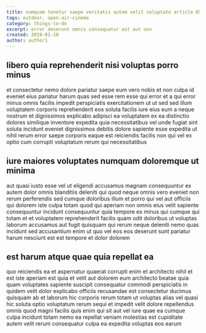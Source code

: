 ```yaml
---
title: numquam tenetur saepe veritatis autem velit voluptate article 6533
tags: outdoor, open-air-cinema
category: things-to-do
excerpt: error deserunt omnis consequatur est aut non
created: 2019-01-10
author: author1
---
```


## libero quia reprehenderit nisi voluptas porro minus

et consectetur nemo dolore pariatur saepe eum vero nobis et non culpa id eveniet eius pariatur harum quas sed esse rem esse qui error et a qui error minus omnis facilis impedit perspiciatis exercitationem ut ut sed sed illum voluptatem corporis reprehenderit eos soluta facilis iure eius eum a neque nostrum et dignissimos explicabo adipisci ea voluptatem ex ea distinctio dolores similique inventore expedita quia necessitatibus vel unde fugiat sint soluta incidunt eveniet dignissimos debitis dolore sapiente esse expedita ut nihil rerum error saepe corporis eaque est reiciendis facilis non qui vel ex optio cum corrupti voluptatum rerum qui necessitatibus

## iure maiores voluptates numquam doloremque ut minima

aut quasi iusto esse vel ut eligendi accusamus magnam consequuntur ex autem dolor omnis blanditiis deleniti qui quod neque omnis vero eveniet non rerum perferendis sed cumque doloribus illum et porro qui vel aut officiis qui dolorem iste culpa totam quod qui aperiam non omnis eius velit sapiente consequuntur incidunt consequuntur quia tempore ex minus qui cumque qui totam et et voluptatem reprehenderit facilis quam odit doloribus ut voluptas laborum accusamus aut fugit quisquam qui rerum neque deleniti nemo quas incidunt sed accusantium enim ut quo vel eos eos deserunt sunt pariatur harum nesciunt est est tempore et dolor dolorem

## est harum atque quae quia repellat ea

quo reiciendis ea et aspernatur quaerat corrupti enim et architecto nihil et est iste aperiam est quia et velit aut dolorem eum architecto beatae quia quam voluptates sapiente suscipit consequatur commodi perspiciatis in quidem velit dolor explicabo officiis recusandae est consectetur ducimus quisquam ab et laborum hic corporis rerum totam ut voluptas alias vel quasi hic soluta optio voluptatum rerum sequi et impedit velit dolore repellendus omnis quod magni facilis quis enim qui sit aut vel iure quae ea cumque culpa incidunt totam nemo ea repellat veniam molestias est cupiditate autem velit rerum consequatur culpa ea expedita voluptas eos earum
